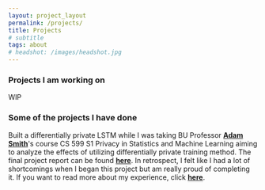 ```yaml
---
layout: project_layout
permalink: /projects/
title: Projects
# subtitle
tags: about
# headshot: /images/headshot.jpg
---
```


### Projects I am working on 
WIP

### Some of the projects I have done

Built a differentially private LSTM while I was taking BU Professor [**Adam Smith**](https://www.bu.edu/cs/profiles/adam-smith/)'s course CS 599 S1 Privacy in Statistics and Machine Learning aiming to analyze the effects of utilizing differentially private training method. The final project report can be found [**here**](https://github.com/lelandling/dp-memorization-project/blob/main/memorizationpaper.pdf). In retrospect, I felt like I had a lot of shortcomings when I began this project but am really proud of completing it. If you want to read more about my experience, click [**here**](/about/cs599).


